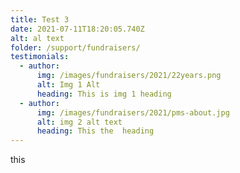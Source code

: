 ```yaml
---
title: Test 3
date: 2021-07-11T18:20:05.740Z
alt: al text
folder: /support/fundraisers/
testimonials:
  - author:
      img: /images/fundraisers/2021/22years.png
      alt: Img 1 Alt
      heading: This is img 1 heading
  - author:
      img: /images/fundraisers/2021/pms-about.jpg
      alt: img 2 alt text
      heading: This the  heading
---
```

this 
